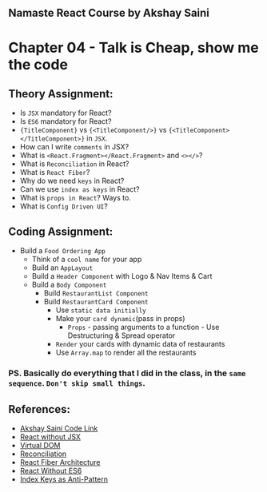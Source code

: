 ## Namaste React Course by Akshay Saini
# Chapter 04 - Talk is Cheap, show me the code

## Theory Assignment:
- Is `JSX` mandatory for React?
- Is `ES6` mandatory for React?
- `{TitleComponent}` vs `{<TitleComponent/>}` vs `{<TitleComponent></TitleComponent>}` in `JSX`.
- How can I write `comments` in JSX?
- What is `<React.Fragment></React.Fragment>` and `<></>`?
- What is `Reconciliation` in React?
- What is `React Fiber`?
- Why do we need `keys` in React?
- Can we use `index as keys` in React?
- What is `props in React`? Ways to.
- What is `Config Driven UI`?

## Coding Assignment:
- Build a `Food Ordering App`
    - Think of a `cool name` for your app
    - Build an `AppLayout`
    - Build a `Header Component` with Logo & Nav Items & Cart
    - Build a `Body Component`
        - Build `RestaurantList Component`
        - Build `RestaurantCard Component`
            - Use `static data initially`
            - Make your `card dynamic`(pass in props)
                - `Props` - passing arguments to a function - Use Destructuring & Spread operator
            - `Render` your cards with dynamic data of restaurants
            - Use `Array.map` to render all the restaurants

### PS. Basically do everything that I did in the class, in the `same sequence`. `Don't skip small things`.

## References:
- [Akshay Saini Code Link](https://bitbucket.org/namastedev/namaste-react-live/src/master/)
- [React without JSX](https://reactjs.org/docs/react-without-jsx.html)
- [Virtual DOM](https://reactjs.org/docs/faq-internals.html)
- [Reconciliation](https://reactjs.org/docs/reconciliation.html)
- [React Fiber Architecture](https://github.com/acdlite/react-fiber-architecture)
- [React Without ES6](https://reactjs.org/docs/react-without-es6.html)
- [Index Keys as Anti-Pattern](https://robinpokorny.com/blog/index-as-a-key-is-an-anti-pattern/)
